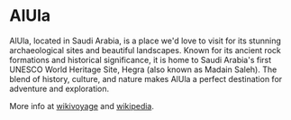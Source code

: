 # AlUla

AlUla, located in Saudi Arabia, is a place we'd love to visit for its stunning archaeological sites and beautiful landscapes. Known for its ancient rock formations and historical significance, it is home to Saudi Arabia's first UNESCO World Heritage Site, Hegra (also known as Madain Saleh). The blend of history, culture, and nature makes AlUla a perfect destination for adventure and exploration.

More info at [wikivoyage](https://en.wikivoyage.org/wiki/AlUla) and [wikipedia](https://en.wikipedia.org/wiki/Al-'Ula).
